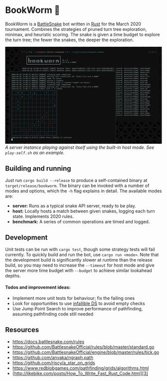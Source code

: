 # BookWorm 🐛

BookWorm is a [BattleSnake][1] bot written in [Rust][2] for the March 2020 tournament. Combines the strategies of pruned turn tree exploration, minimax, and heuristic scoring. The snake is given a time budget to explore the turn tree; the fewer the snakes, the deeper the exploration.

![](screenshot.png)
_A server instance playing against itself using the built-in host mode. See `play-self.sh` as an example._

## Building and running

Just run `cargo build --release` to produce a self-contained binary at `target/release/bookworm`. The binary can be invoked with a number of modes and options, which the `-h` flag explains in detail. The available modes are:

* **server:** Runs as a typical snake API server, ready to be play.
* **host:** Locally hosts a match between given snakes, logging each turn state. Implements 2020 rules.
* **benchmark:** A series of common operations are timed and logged.

## Development

Unit tests can be run with `cargo test`, though some strategy tests will fail currently. To quickly build and run the bot, use `cargo run <mode>`. Note that the development build is significantly slower at runtime than the release build, so you may need to increase the `--timeout` for host mode and give the server more time budget with `--budget` to achieve similar lookahead depths.

#### Todos and improvement ideas:
* Implement more unit tests for behaviour; fix the failing ones
* Look for opportunities to use [infallible DS][3] to avoid empty checks
* Use Jump Point Search to improve performance of pathfinding, assuming pathfinding code still needed

## Resources

* https://docs.battlesnake.com/rules
* https://github.com/BattlesnakeOfficial/rules/blob/master/standard.go
* https://github.com/BattlesnakeOfficial/engine/blob/master/rules/tick.go
* https://github.com/anvaka/ngraph.path
* https://github.com/riscy/a_star_on_grids
* https://www.redblobgames.com/pathfinding/grids/algorithms.html
* [http://likebike.com/posts/How_To_Write_Fast_Rust_Code.html][3]

[1]: https://play.battlesnake.com/
[2]: https://www.rust-lang.org/
[3]: http://likebike.com/posts/How_To_Write_Fast_Rust_Code.html
